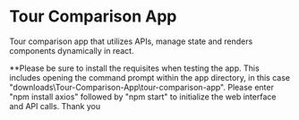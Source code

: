 # Tour Comparison App
 Tour comparison app that utilizes APIs, manage state and renders components dynamically in react. 

**Please be sure to install the requisites when testing the app. This includes opening the command prompt within the app directory, in this case "downloads\Tour-Comparison-App\tour-comparison-app". Please enter "npm install axios" followed by "npm start" to initialize the web interface and API calls. Thank you